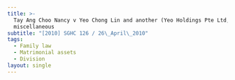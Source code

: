 ```yaml
---
title: >-
  Tay Ang Choo Nancy v Yeo Chong Lin and another (Yeo Holdings Pte Ltd,
  miscellaneous
subtitle: "[2010] SGHC 126 / 26\_April\_2010"
tags:
  - Family law
  - Matrimonial assets
  - Division
layout: single
---
```


